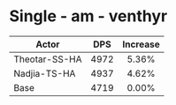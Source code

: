 # Single - am - venthyr
| Actor | DPS | Increase |
|---|:---:|:---:|
|Theotar-SS-HA|4972|5.36%|
|Nadjia-TS-HA|4937|4.62%|
|Base|4719|0.00%|
